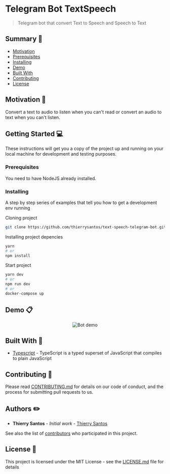 # Telegram Bot TextSpeech

> Telegram bot that convert Text to Speech and Speech to Text

## Summary :memo:

- [Motivation](#Motivation)
- [Prerequisites](#Prerequisites)
- [Installing](#Installing)
- [Demo](#Demo)
- [Built With](#built-with)
- [Contributing](#Contributing)
- [License](#License)

## Motivation :gift_heart:

Convert a text to audio to listen when you can't read or convert an audio to text when you can't listen.

## Getting Started :computer:

These instructions will get you a copy of the project up and running on your local machine for development and testing purposes.

### Prerequisites

You need to have NodeJS already installed.

### Installing

A step by step series of examples that tell you how to get a development env running

Cloning project

```bash
git clone https://github.com/thierrysantos/text-speech-telegram-bot.git
```

Installing project depencies

```bash
yarn
# or
npm install
```

Start project

```bash
yarn dev
# or
npm run dev
# or
docker-compose up
```

## Demo :clipboard:

<p align="center">
<img src="https://i.ibb.co/0n3pMk7/Whats-App-Image-2020-06-15-at-21-32-16.jpg"
    alt="Bot demo"
/>
</p>


## Built With :gem:

* [Typescript](https://www.typescriptlang.org/) - TypeScript is a typed superset of JavaScript that compiles to plain JavaScript

## Contributing :sparkling_heart:

Please read [CONTRIBUTING.md](CONTRIBUTING.md) for details on our code of conduct, and the process for submitting pull requests to us.


## Authors :pencil2:

* **Thierry Santos** - *Initial work* - [Thierry Santos](https://github.com/thierrysantos)

See also the list of [contributors](https://github.com/thierrysantos/text-speech-telegram-bot/contributors) who participated in this project.

## License :newspaper:

This project is licensed under the MIT License - see the [LICENSE.md](LICENSE.md) file for details
